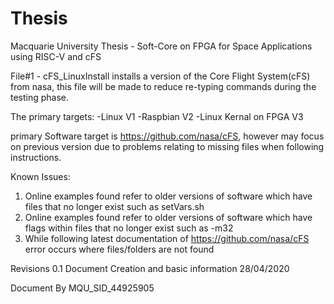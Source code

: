# Thesis
Macquarie University Thesis - Soft-Core on FPGA for Space Applications using RISC-V and cFS


File#1 - cFS_LinuxInstall
installs a version of the Core Flight System(cFS) from nasa, this file will be made to reduce re-typing commands during the testing phase. 

The primary targets:
-Linux V1
-Raspbian V2 
-Linux Kernal on FPGA V3

primary Software target is https://github.com/nasa/cFS, however may focus on previous version due to problems relating to missing files when following instructions.

Known Issues:
1. Online examples found refer to older versions of software which have files that no longer exist such as setVars.sh
2. Online examples found refer to older versions of software which have flags within files that no longer exist such as -m32
3. While following latest documentation of https://github.com/nasa/cFS error occurs where files/folders are not found

Revisions
0.1 
Document Creation and basic information 28/04/2020


Document By MQU_SID_44925905
